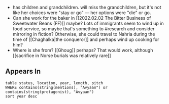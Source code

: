 - has children and grandchildren. will miss the grandchildren, but it's not like her choices were "stay or go" — her options were "die" or go. 
- Can she work for the baker in [[2022.02.02 The Bitter Business of Sweetwater Beans (FF)]] maybe? Lots of immigrants seem to wind up in food service, so maybe that's something to #research and consider mirroring in fiction? Otherwise, she could travel to Nahria during the time of [[Chaghalka|the conqueror]] and perhaps wind up cooking for him? 
- Where is she from? [[Ghoug]] perhaps? That would work, although [[sacrifice in Norse burials was relatively rare]]


## Appears In

```dataview
table status, location, year, length, pitch
WHERE contains(string(mentions), "Avyaan") or contains(string(protagonist), "Avyaan")
sort year desc
```